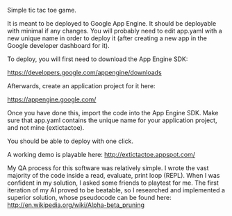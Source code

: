 Simple tic tac toe game.

It is meant to be deployed to Google App Engine. It should be deployable with minimal if any changes. You will probably need to edit app.yaml with a new unique name in order to deploy it (after creating a new app in the Google developer dashboard for it).

To deploy, you will first need to download the App Engine SDK:

https://developers.google.com/appengine/downloads

Afterwards, create an application project for it here:

https://appengine.google.com/

Once you have done this, import the code into the App Engine SDK. Make sure that app.yaml contains the unique name for your application project, and not mine (extictactoe).

You should be able to deploy with one click.

A working demo is playable here: http://extictactoe.appspot.com/

My QA process for this software was relatively simple. I wrote the vast majority of the code inside a read, evaluate, print loop (REPL). When I was confident in my solution, I asked some friends to playtest for me. The first iteration of my AI proved to be beatable, so I researched and implemented a superior solution, whose pseudocode can be found here: http://en.wikipedia.org/wiki/Alpha-beta_pruning
